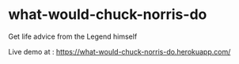 # what-would-chuck-norris-do

Get life advice from the Legend himself

Live demo at : https://what-would-chuck-norris-do.herokuapp.com/
